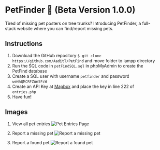 # PetFinder 🐶 (Beta Version 1.0.0)
Tired of missing pet posters on tree trunks? Introducing PetFinder, a full-stack website where you can find/report missing pets.

## Instructions

1. Download the GitHub repository `$ git clone https://github.com/AaditT/PetFind` and move folder to lampp directory
2. Run the SQL code in `petFindSQL.sql` in phpMyAdmin to create the PetFind database
3. Create a SQL user with username `petfinder` and password `weHhQMCRFZAn5FcW`
4. Create an API Key at [Mapbox](https://www.mapbox.com/) and place the key in line 222 of `entries.php`
5. Have fun!

## Images

1. View all pet entries
![Pet Entries Page](https://i.imgur.com/7E7ON9A.jpg)

2. Report a missing pet
![Report a missing pet](https://i.imgur.com/sLAs2OP.jpg)

3. Report a found pet
![Report a found pet](https://i.imgur.com/miWO3Yw.jpg)
